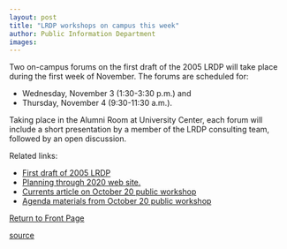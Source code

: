 ```yaml
---
layout: post
title: "LRDP workshops on campus this week"
author: Public Information Department
images:
---
```


Two on-campus forums on the first draft of the 2005 LRDP will take place during the first week of November. The forums are scheduled for:  

* Wednesday, November 3 (1:30-3:30 p.m.) and  
* Thursday, November 4 (9:30-11:30 a.m.).  

Taking place in the Alumni Room at University Center, each forum will include a short presentation by a member of the LRDP consulting team, followed by an open discussion.  

Related links:  

* [First draft of 2005 LRDP][1]  
* [Planning through 2020 web site.][2]  
* [Currents article on October 20 public workshop][3]  
* [Agenda materials from October 20 public workshop][4]

[Return to Front Page][5]

[1]: http://press.ucsc.edu/text.asp?pid=569
[2]: http://www.ucsc.edu/planning_2020
[3]: http://currents.ucsc.edu/04-05/10-11/lrdp.asp
[4]: http://planning.ucsc.edu/lrdp/workshops/04-10-20/
[5]: http://currents.ucsc.edu/

[source](http://www1.ucsc.edu/currents/04-05/11-01/lrdp.asp "Permalink to lrdp")
